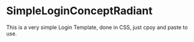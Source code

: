 # SimpleLoginConceptRadiant
This is a very simple Login Template, done in CSS, just cpoy and paste to use. 
